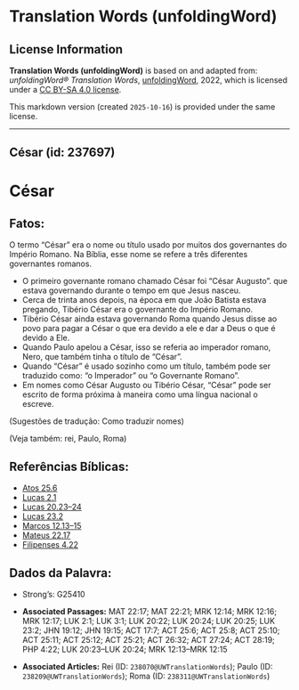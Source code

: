 # Translation Words (unfoldingWord)

## License Information

**Translation Words (unfoldingWord)** is based on and adapted from: _unfoldingWord® Translation Words_, [unfoldingWord](https://unfoldingword.org/utw), 2022, which is licensed under a [CC BY-SA 4.0 license](https://creativecommons.org/licenses/by-sa/4.0/legalcode.en).

This markdown version (created `2025-10-16`) is provided under the same license.



--------------------------------

## César (id: 237697)

César
=====

Fatos:
------

O termo “César” era o nome ou título usado por muitos dos governantes do Império Romano. Na Bíblia, esse nome se refere a três diferentes governantes romanos.

* O primeiro governante romano chamado César foi “César Augusto”. que estava governando durante o tempo em que Jesus nasceu.
* Cerca de trinta anos depois, na época em que João Batista estava pregando, Tibério César era o governante do Império Romano.
* Tibério César ainda estava governando Roma quando Jesus disse ao povo para pagar a César o que era devido a ele e dar a Deus o que é devido a Ele.
* Quando Paulo apelou a César, isso se referia ao imperador romano, Nero, que também tinha o título de “César”.
* Quando “César” é usado sozinho como um título, também pode ser traduzido como: “o Imperador” ou “o Governante Romano”.
* Em nomes como César Augusto ou Tibério César, “César” pode ser escrito de forma próxima à maneira como uma língua nacional o escreve.

(Sugestões de tradução: Como traduzir nomes)

(Veja também: rei, Paulo, Roma)

Referências Bíblicas:
---------------------

* [Atos 25\.6](https://ref.ly/Acts25:6)
* [Lucas 2\.1](https://ref.ly/Luke2:1)
* [Lucas 20\.23–24](https://ref.ly/Luke20:23-Luke20:24)
* [Lucas 23\.2](https://ref.ly/Luke23:2)
* [Marcos 12\.13–15](https://ref.ly/Mark12:13-Mark12:15)
* [Mateus 22\.17](https://ref.ly/Matt22:17)
* [Filipenses 4\.22](https://ref.ly/Phil4:22)

Dados da Palavra:
-----------------

* Strong’s: G25410

* **Associated Passages:** MAT 22:17; MAT 22:21; MRK 12:14; MRK 12:16; MRK 12:17; LUK 2:1; LUK 3:1; LUK 20:22; LUK 20:24; LUK 20:25; LUK 23:2; JHN 19:12; JHN 19:15; ACT 17:7; ACT 25:6; ACT 25:8; ACT 25:10; ACT 25:11; ACT 25:12; ACT 25:21; ACT 26:32; ACT 27:24; ACT 28:19; PHP 4:22; LUK 20:23–LUK 20:24; MRK 12:13–MRK 12:15
* **Associated Articles:** Rei (ID: `238070@UWTranslationWords`); Paulo (ID: `238209@UWTranslationWords`); Roma (ID: `238311@UWTranslationWords`)

